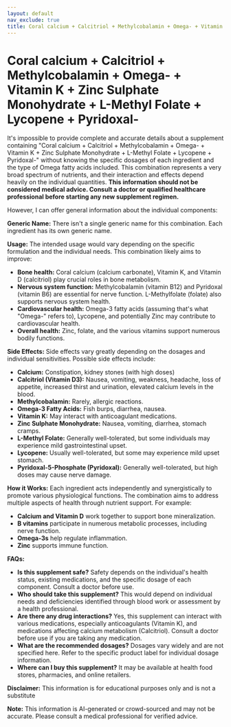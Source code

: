 ```yaml
---
layout: default
nav_exclude: true
title: Coral calcium + Calcitriol + Methylcobalamin + Omega- + Vitamin K + Zinc Sulphate Monohydrate + L-Methyl Folate + Lycopene + Pyridoxal-
---
```


# Coral calcium + Calcitriol + Methylcobalamin + Omega- + Vitamin K + Zinc Sulphate Monohydrate + L-Methyl Folate + Lycopene + Pyridoxal-

It's impossible to provide complete and accurate details about a supplement containing "Coral calcium + Calcitriol + Methylcobalamin + Omega- + Vitamin K + Zinc Sulphate Monohydrate + L-Methyl Folate + Lycopene + Pyridoxal-" without knowing the specific dosages of each ingredient and the type of Omega fatty acids included.  This combination represents a very broad spectrum of nutrients, and their interaction and effects depend heavily on the individual quantities.  **This information should not be considered medical advice. Consult a doctor or qualified healthcare professional before starting any new supplement regimen.**

However, I can offer general information about the individual components:

**Generic Name:**  There isn't a single generic name for this combination.  Each ingredient has its own generic name.

**Usage:** The intended usage would vary depending on the specific formulation and the individual needs. This combination likely aims to improve:

* **Bone health:** Coral calcium (calcium carbonate), Vitamin K, and Vitamin D (calcitriol) play crucial roles in bone metabolism.
* **Nervous system function:** Methylcobalamin (vitamin B12) and Pyridoxal (vitamin B6) are essential for nerve function.  L-Methylfolate (folate) also supports nervous system health.
* **Cardiovascular health:** Omega-3 fatty acids (assuming that's what "Omega-" refers to), Lycopene, and potentially Zinc may contribute to cardiovascular health.
* **Overall health:** Zinc, folate, and the various vitamins support numerous bodily functions.


**Side Effects:**  Side effects vary greatly depending on the dosages and individual sensitivities.  Possible side effects include:

* **Calcium:**  Constipation, kidney stones (with high doses)
* **Calcitriol (Vitamin D3):**  Nausea, vomiting, weakness, headache, loss of appetite, increased thirst and urination, elevated calcium levels in the blood.
* **Methylcobalamin:**  Rarely, allergic reactions.
* **Omega-3 Fatty Acids:**  Fish burps, diarrhea, nausea.
* **Vitamin K:**  May interact with anticoagulant medications.
* **Zinc Sulphate Monohydrate:**  Nausea, vomiting, diarrhea, stomach cramps.
* **L-Methyl Folate:**  Generally well-tolerated, but some individuals may experience mild gastrointestinal upset.
* **Lycopene:**  Usually well-tolerated, but some may experience mild upset stomach.
* **Pyridoxal-5-Phosphate (Pyridoxal):**  Generally well-tolerated, but high doses may cause nerve damage.


**How it Works:** Each ingredient acts independently and synergistically to promote various physiological functions. The combination aims to address multiple aspects of health through nutrient support.  For example:

* **Calcium and Vitamin D** work together to support bone mineralization.
* **B vitamins** participate in numerous metabolic processes, including nerve function.
* **Omega-3s** help regulate inflammation.
* **Zinc** supports immune function.


**FAQs:**

* **Is this supplement safe?**  Safety depends on the individual's health status, existing medications, and the specific dosage of each component. Consult a doctor before use.
* **Who should take this supplement?** This would depend on individual needs and deficiencies identified through blood work or assessment by a health professional.
* **Are there any drug interactions?** Yes, this supplement can interact with various medications, especially anticoagulants (Vitamin K), and medications affecting calcium metabolism (Calcitriol).  Consult a doctor before use if you are taking any medication.
* **What are the recommended dosages?**  Dosages vary widely and are not specified here.  Refer to the specific product label for individual dosage information.
* **Where can I buy this supplement?**  It may be available at health food stores, pharmacies, and online retailers.


**Disclaimer:** This information is for educational purposes only and is not a substitute

**Note:** This information is AI-generated or crowd-sourced and may not be accurate. Please consult a medical professional for verified advice.